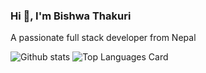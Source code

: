 ### Hi 👋, I'm Bishwa Thakuri

A passionate full stack developer from Nepal

![Github stats](https://github-readme-stats.vercel.app/api?username=BishwaThakuri&theme=default&show_icons=true&count_private=true&bg_color=HEX,#d48b59,#653357)  ![Top Languages Card](https://github-readme-stats.vercel.app/api/top-langs/?username=BishwaThakuri&layout=compact&langs_count=8)

<!--
**BishwaThakuri/BishwaThakuri** is a ✨ _special_ ✨ repository because its `README.md` (this file) appears on your GitHub profile.

Here are some ideas to get you started:


- 🔭 I’m currently working on ...
- 🌱 I’m currently learning full stack 
- 👯 I’m looking to collaborate on ...
- 🤔 I’m looking for help with ...
- 💬 Ask me about ...
- 📫 How to reach me: ...
- 😄 Pronouns: ...
- ⚡ Fun fact: ...
-->
